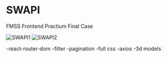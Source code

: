 # SWAPI
FMSS Frontend Practium Final Case

![SWAPI1](https://user-images.githubusercontent.com/75947870/235356034-61abceb1-9c0c-4d39-a0d9-d59bb00ff6c4.png)
![SWAPI2](https://user-images.githubusercontent.com/75947870/235356051-c5302f1a-701b-4d7b-b89c-1bbed524a2a5.png)


-react-router-dom
-filter
-pagination
-full css
-axios
-3d models
